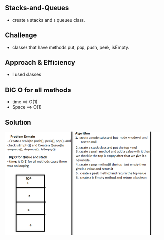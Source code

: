 ## Stacks-and-Queues
 - create a stacks and a queueu class.
## Challenge
 - classes that have methods put, pop, push, peek, isEmpty.

## Approach & Efficiency
 - I used classes

## BIG O for all mathods    

 - time ==> O(1)   
 - Space ==> O(1) 
## Solution
![stacks and queue](./assests/class-10CC.PNG)